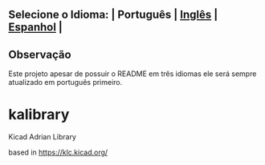 ## Selecione o Idioma: | Português | [Inglês](README_en.md) | [Espanhol](README_es.md) |

## Observação
Este projeto apesar de possuir o README em três idiomas ele será sempre atualizado em português primeiro. 


# kalibrary

Kicad Adrian Library

based in https://klc.kicad.org/
